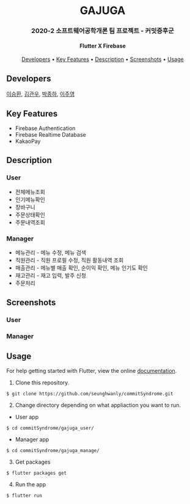 <h1 align="center">
  GAJUGA
</h1>
<h3 align="center">
2020-2 소프트웨어공학개론 팀 프로젝트 - 커밋증후군
</h3>
<h4 align="center">
Flutter X Firebase 
</h4>
<p align="center">
<!-- 이미지 들어갈 자리 -->
</p>

<p align="center">
  <a href="#developers">Developers</a> •
  <a href="#key-features">Key Features</a> •
  <a href="#description">Description</a> •
  <a href="#screenshots">Screenshots</a> •
  <a href="#usage">Usage</a>
</p>

## Developers
[이승환](https://github.com/seunghwanly), [김관우](https://github.com/Kim-kwan-woo), [박종하](https://github.com/jonghapark), [이주영](https://github.com/JuYeong0413)

## Key Features
* Firebase Authentication
* Firebase Realtime Database
* KakaoPay

## Description
### User
* 전체메뉴조회
* 인기메뉴확인
* 장바구니
* 주문상태확인
* 주문내역조회

### Manager
* 메뉴관리 - 메뉴 수정, 메뉴 검색
* 직원관리 - 직원 프로필 수정, 직원 활동내역 조회
* 매출관리 - 메뉴별 매출 확인, 순이익 확인, 메뉴 인기도 확인
* 재고관리 - 재고 입력, 발주 신청
* 주문처리

## Screenshots
### User

### Manager


## Usage
For help getting started with Flutter, view the online [documentation](https://flutter.io/).

1. Clone this repository.
```terminal
$ git clone https://github.com/seunghwanly/commitSyndrome.git
```
2. Change directory depending on what appliaction you want to run.
* User app
```terminal
$ cd commitSyndrome/gajuga_user/
```
* Manager app
```terminal
$ cd commitSyndrome/gajuga_manage/
```
3. Get packages
```terminal
$ flutter packages get
```
4. Run the app
```terminal
$ flutter run
```
